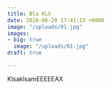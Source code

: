 ```yaml
---
title: Bla KLS
date: 2018-06-20 17:41:13 +0000
image: "/uploads/01.jpg"
images:
- big: true
  image: "/uploads/01.jpg"
draft: true

---
```

KlsaklsamEEEEEAX